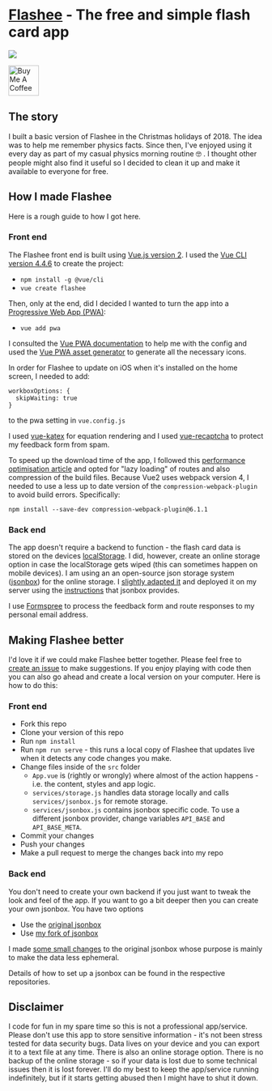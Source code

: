 # [Flashee](https://flashee.lilley.io/) - The free and simple flash card app

<a href="https://flashee.lilley.io/" target="_blank"><img src="https://flashee.lilley.io/img/logo.441e7873.svg"></a>

<a href="https://www.buymeacoffee.com/mklilley" target="_blank"><img src="https://cdn.buymeacoffee.com/buttons/v2/default-yellow.png" alt="Buy Me A Coffee" height = "60" ></a>

## The story

I built a basic version of Flashee in the Christmas holidays of 2018. The idea was to help me remember physics facts. Since then, I've enjoyed using it every day as part of my casual physics morning routine 🤓 . I thought other people might also find it useful so I decided to clean it up and make it available to everyone for free.

## How I made Flashee

Here is a rough guide to how I got here.

### Front end

The Flashee front end is built using [Vue.js version 2](https://vuejs.org/v2/guide/). I used the [Vue CLI version 4.4.6](https://cli.vuejs.org/) to create the project:

- `npm install -g @vue/cli`
- `vue create flashee`

Then, only at the end, did I decided I wanted to turn the app into a [Progressive Web App (PWA)](https://web.dev/progressive-web-apps/):

- `vue add pwa`

I consulted the [Vue PWA documentation](https://cli.vuejs.org/core-plugins/pwa.html#configuration) to help me with the config and used the [Vue PWA asset generator](https://github.com/jcalixte/vue-pwa-asset-generator) to generate all the necessary icons.

In order for Flashee to update on iOS when it's installed on the home screen, I needed to add:

```
workboxOptions: {
  skipWaiting: true
}
```

to the pwa setting in `vue.config.js`

I used [vue-katex](https://github.com/lucpotage/vue-katex) for equation rendering and I used [vue-recaptcha](https://github.com/DanSnow/vue-recaptcha) to protect my feedback form from spam.

To speed up the download time of the app, I followed this [performance optimisation article](https://medium.com/@aetherus.zhou/vue-cli-3-performance-optimization-55316dcd491c) and opted for "lazy loading" of routes and also compression of the build files. Because Vue2 uses webpack version 4, I needed to use a less up to date version of the `compression-webpack-plugin` to avoid build errors. Specifically:

```
npm install --save-dev compression-webpack-plugin@6.1.1
```

### Back end

The app doesn't require a backend to function - the flash card data is stored on the devices [localStorage](https://blog.logrocket.com/the-complete-guide-to-using-localstorage-in-javascript-apps-ba44edb53a36/). I did, however, create an online storage option in case the localStorage gets wiped (this can sometimes happen on mobile devices). I am using an an open-source json storage system ([jsonbox](https://jsonbox.io/)) for the online storage. I [slightly adapted it](https://github.com/mklilley/jsonbox/) and deployed it on my server using the [instructions](https://github.com/mklilley/jsonbox#how-to-run-locally) that jsonbox provides.

I use [Formspree](https://formspree.io/) to process the feedback form and route responses to my personal email address.

## Making Flashee better

I'd love it if we could make Flashee better together. Please feel free to [create an issue](https://github.com/mklilley/flashee/issues) to make suggestions. If you enjoy playing with code then you can also go ahead and create a local version on your computer. Here is how to do this:

### Front end

- Fork this repo
- Clone your version of this repo
- Run `npm install`
- Run `npm run serve` - this runs a local copy of Flashee that updates live when it detects any code changes you make.
- Change files inside of the `src` folder
  - `App.vue` is (rightly or wrongly) where almost of the action happens - i.e. the content, styles and app logic.
  - `services/storage.js` handles data storage locally and calls `services/jsonbox.js` for remote storage.
  - `services/jsonbox.js` contains jsonbox specific code. To use a different jsonbox provider, change variables `API_BASE` and `API_BASE_META`.
- Commit your changes
- Push your changes
- Make a pull request to merge the changes back into my repo

### Back end

You don't need to create your own backend if you just want to tweak the look and feel of the app. If you want to go a bit deeper then you can create your own jsonbox. You have two options

- Use the [original jsonbox](https://github.com/vasanthv/jsonbox)
- Use [my fork of jsonbox](https://github.com/mklilley/jsonbox)

I made [some small changes](https://github.com/vasanthv/jsonbox/compare/master...mklilley:master) to the original jsonbox whose purpose is mainly to make the data less ephemeral.

Details of how to set up a jsonbox can be found in the respective repositories.

## Disclaimer

I code for fun in my spare time so this is not a professional app/service. Please don't use this app to store sensitive information - it's not been stress tested for data security bugs. Data lives on your device and you can export it to a text file at any time. There is also an online storage option. There is no backup of the online storage - so if your data is lost due to some technical issues then it is lost forever. I'll do my best to keep the app/service running indefinitely, but if it starts getting abused then I might have to shut it down.
